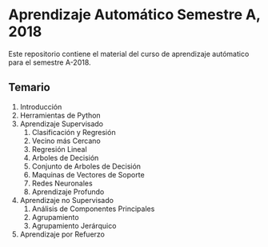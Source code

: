 # Aprendizaje Automático Semestre A, 2018

Este repositorio contiene el material del curso de aprendizaje autómatico para el semestre A-2018.

## Temario

1. Introducción
2. Herramientas de Python
3. Aprendizaje Supervisado
    1. Clasificación y Regresión
    2. Vecino más Cercano
    3. Regresión Lineal
    4. Arboles de Decisión
    5. Conjunto de Arboles de Decisión
    6. Maquinas de Vectores de Soporte
    7. Redes Neuronales
    8. Aprendizaje Profundo
4. Aprendizaje no Supervisado
    1. Análisis de Componentes Principales
    2. Agrupamiento
    3. Agrupamiento Jerárquico
5. Aprendizaje por Refuerzo